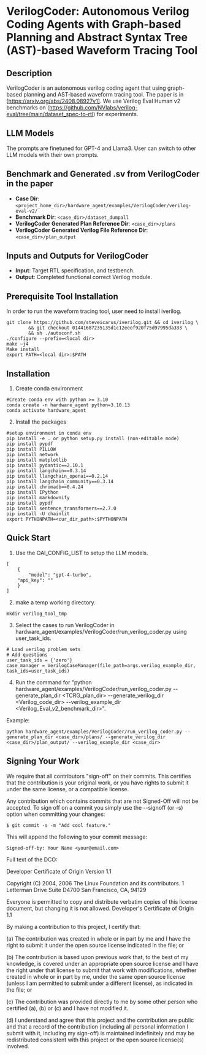 # VerilogCoder: Autonomous Verilog Coding Agents with Graph-based Planning and Abstract Syntax Tree (AST)-based Waveform Tracing Tool

## Description
VerilogCoder is an autonomous verilog coding agent that using graph-based planning and AST-based waveform tracing tool. The paper is in [https://arxiv.org/abs/2408.08927v1]. We use Verilog Eval Human v2 benchmarks on (https://github.com/NVlabs/verilog-eval/tree/main/dataset_spec-to-rtl) for experiments.

## LLM Models
The prompts are finetuned for GPT-4 and Llama3. User can switch to other LLM models with their own prompts.

## Benchmark and Generated .sv from VerilogCoder in the paper
- **Case Dir**: ```<project_home_dir>/hardware_agent/examples/VerilogCoder/verilog-eval-v2/```
- **Benchmark Dir**: ```<case_dir>/dataset_dumpall```
- **VerilogCoder Generated Plan Reference Dir**: ```<case_dir>/plans```
- **VerilogCoder Generated Verilog File Reference Dir**: ```<case_dir>/plan_output```

## Inputs and Outputs for VerilogCoder
- **Input**: Target RTL specification, and testbench. 
- **Output**: Completed functional correct Verilog module.

## Prerequisite Tool Installation
In order to run the waveform tracing tool, user need to install iverilog.

```
git clone https://github.com/steveicarus/iverilog.git && cd iverilog \ 
        && git checkout 01441687235135d1c12eeef920f75d97995da333 \ 
        && sh ./autoconf.sh  
./configure --prefix=<local dir> 
make –j4 
Make install 
export PATH=<local dir>:$PATH 
```

## Installation

1. Create conda environment
```
#Create conda env with python >= 3.10
conda create -n hardware_agent python=3.10.13
conda activate hardware_agent
```

2. Install the packages
```
#setup environment in conda env
pip install -e . or python setup.py install (non-editable mode)
pip install pypdf
pip install PILLOW
pip install network
pip install matplotlib
pip install pydantic==2.10.1
pip install langchain==0.3.14
pip install llangchain_openai==0.2.14
pip install langchain_community==0.3.14
pip install chromadb==0.4.24
pip install IPython 
pip install markdownify 
pip install pypdf 
pip install sentence_transformers==2.7.0
pip install -U chainlit 
export PYTHONPATH=<cur_dir_path>:$PYTHONPATH
```

## Quick Start
1. Use the OAI_CONFIG_LIST to setup the LLM models.
```
[
    {
        "model": "gpt-4-turbo",
	"api_key": ""
    }
]
```

2. make a temp working directory.
```
mkdir verilog_tool_tmp
```

3. Select the cases to run VerilogCoder in hardware_agent/examples/VerilogCoder/run_verilog_coder.py using user_task_ids.
```
# Load verilog problem sets
# Add questions
user_task_ids = {'zero'}
case_manager = VerilogCaseManager(file_path=args.verilog_example_dir, task_ids=user_task_ids)
```

4. Run the command for "python hardware_agent/examples/VerilogCoder/run_verilog_coder.py --generate_plan_dir <TCRG_plan_dir> --generate_verilog_dir <Verilog_code_dir> --verilog_example_dir <Verilog_Eval_v2_benchmark_dir>".
   
Example:
```
python hardware_agent/examples/VerilogCoder/run_verilog_coder.py --generate_plan_dir <case_dir>/plans/ --generate_verilog_dir <case_dir>/plan_output/ --verilog_example_dir <case_dir>
```

## Signing Your Work
We require that all contributors "sign-off" on their commits. This certifies that the contribution is your original work, or you have rights to submit it under the same license, or a compatible license.

Any contribution which contains commits that are not Signed-Off will not be accepted.
To sign off on a commit you simply use the --signoff (or -s) option when committing your changes:
```
$ git commit -s -m "Add cool feature."
```
This will append the following to your commit message:
```
Signed-off-by: Your Name <your@email.com>
```
Full text of the DCO:

  Developer Certificate of Origin
  Version 1.1
  
  Copyright (C) 2004, 2006 The Linux Foundation and its contributors.
  1 Letterman Drive
  Suite D4700
  San Francisco, CA, 94129
  
  Everyone is permitted to copy and distribute verbatim copies of this license document, but changing it is not allowed.
  Developer's Certificate of Origin 1.1
  
  By making a contribution to this project, I certify that:
  
  (a) The contribution was created in whole or in part by me and I have the right to submit it under the open source license indicated in the file; or
  
  (b) The contribution is based upon previous work that, to the best of my knowledge, is covered under an appropriate open source license and I have the right under that license to submit that work with modifications, whether created in whole or in part by me, under the same open source license (unless I am permitted to submit under a different license), as indicated in the file; or
  
  (c) The contribution was provided directly to me by some other person who certified (a), (b) or (c) and I have not modified it.
  
  (d) I understand and agree that this project and the contribution are public and that a record of the contribution (including all personal information I submit with it, including my sign-off) is maintained indefinitely and may be redistributed consistent with this project or the open source license(s) involved.

